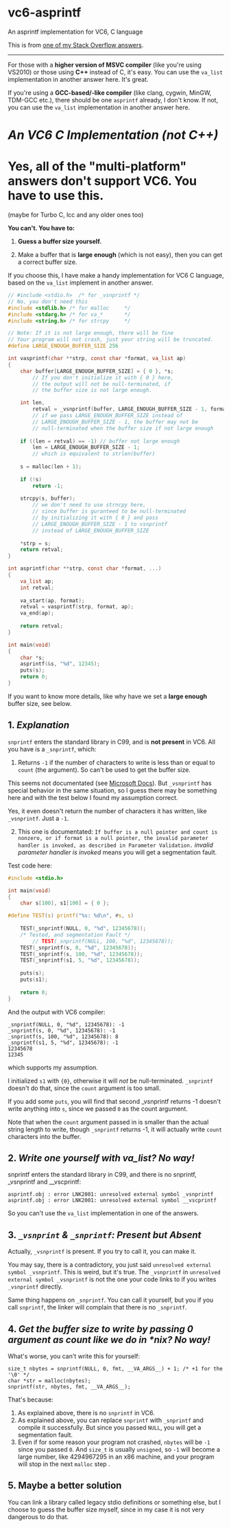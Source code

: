 # vc6-asprintf
An asprintf implementation for VC6, C language

This is from [one of my Stack Overflow answers](https://stackoverflow.com/questions/40159892/using-asprintf-on-windows/63317479#63317479).

---

For those with a **higher version of MSVC compiler** (like you're using VS2010) or those using **C++** instead of C, it's easy. You can use the `va_list` implementation in another answer here. It's great.

If you're using a **GCC-based/-like compiler** (like clang, cygwin, MinGW, TDM-GCC etc.), there should be one `asprintf` already, I don't know. If not, you can use the `va_list` implementation in another answer here.

# *An VC6 C Implementation (not C++)*
# Yes, all of the "multi-platform" answers don't support VC6. You have to use this.

(maybe for Turbo C, lcc and any older ones too)

**You can't. You have to:**

1. **Guess a buffer size yourself.**

2. Make a buffer that is **large enough** (which is not easy), then you can get a correct buffer size.

If you choose this, I have make a handy implementation for VC6 C language, based on the `va_list` implement in another answer.

```C
// #include <stdio.h>  /* for _vsnprintf */
// No, you don't need this
#include <stdlib.h> /* for malloc	  */
#include <stdarg.h> /* for va_*	      */
#include <string.h> /* for strcpy     */

// Note: If it is not large enough, there will be fine
// Your program will not crash, just your string will be truncated.
#define LARGE_ENOUGH_BUFFER_SIZE 256

int vasprintf(char **strp, const char *format, va_list ap)
{
	char buffer[LARGE_ENOUGH_BUFFER_SIZE] = { 0 }, *s;
		// If you don't initialize it with { 0 } here,
		// the output will not be null-terminated, if
		// the buffer size is not large enough.

	int len,
		retval = _vsnprintf(buffer, LARGE_ENOUGH_BUFFER_SIZE - 1, format, ap);
		// if we pass LARGE_ENOUGH_BUFFER_SIZE instead of
		// LARGE_ENOUGH_BUFFER_SIZE - 1, the buffer may not be
		// null-terminated when the buffer size if not large enough
	
	if ((len = retval) == -1) // buffer not large enough
		len = LARGE_ENOUGH_BUFFER_SIZE - 1;
		// which is equivalent to strlen(buffer)
			
	s = malloc(len + 1);
	
	if (!s)
		return -1;
	
	strcpy(s, buffer);
		// we don't need to use strncpy here,
		// since buffer is guranteed to be null-terminated
		// by initializing it with { 0 } and pass
		// LARGE_ENOUGH_BUFFER_SIZE - 1 to vsnprintf
		// instead of LARGE_ENOUGH_BUFFER_SIZE
	
	*strp = s;
	return retval;
}

int asprintf(char **strp, const char *format, ...)
{
	va_list ap;
	int retval;
	
	va_start(ap, format);
	retval = vasprintf(strp, format, ap);
	va_end(ap);
	
	return retval;
}

int main(void)
{
	char *s;
	asprintf(&s, "%d", 12345);
	puts(s);
	return 0;
}
```

If you want to know more details, like why have we set a **large enough** buffer size, see below.


## 1. *Explanation*

`snprintf` enters the standard library in C99, and is **not present** in VC6. All you have is a `_snprintf`, which:

1. Returns `-1` if the number of characters to write is less than or equal to `count` (the argument). So can't be used to get the buffer size.

This seems not documentated (see [Microsoft Docs](https://docs.microsoft.com/en-us/cpp/c-runtime-library/reference/snprintf-snprintf-snprintf-l-snwprintf-snwprintf-l?view=vs-2019)). But `_vsnprintf` has special behavior in the same situation, so I guess there may be something here and with the test below I found my assumption correct.

Yes, it even doesn't return the number of characters it has written, like `_vsnprintf`. Just a `-1`.

2. This one is documentated: `If buffer is a null pointer and count is nonzero, or if format is a null pointer, the invalid parameter handler is invoked, as described in Parameter Validation.` *invalid parameter handler is invoked* means you will get a segmentation fault.

Test code here:

```c
#include <stdio.h>

int main(void)
{
	char s[100], s1[100] = { 0 };

#define TEST(s) printf("%s: %d\n", #s, s)
	
	TEST(_snprintf(NULL, 0, "%d", 12345678));
	/* Tested, and segmentation Fault */
		// TEST(_snprintf(NULL, 100, "%d", 12345678));
	TEST(_snprintf(s, 0, "%d", 12345678));
	TEST(_snprintf(s, 100, "%d", 12345678));
	TEST(_snprintf(s1, 5, "%d", 12345678));
	
	puts(s);
	puts(s1);
	
	return 0;
}
```

And the output with VC6 compiler:

```
_snprintf(NULL, 0, "%d", 12345678): -1
_snprintf(s, 0, "%d", 12345678): -1
_snprintf(s, 100, "%d", 12345678): 8
_snprintf(s1, 5, "%d", 12345678): -1
12345678
12345
```

which supports my assumption.

I initialized `s1` with `{0}`, otherwise it will *not* be null-terminated. `_snprintf` doesn't do that, since the `count` argument is too small.

If you add some `puts`, you will find that second _vsnprintf returns -1 doesn't write anything into `s`, since we passed `0` as the count argument.

Note that when the `count` argument passed in is smaller than the actual string length to write, though `_snprintf` returns -1, it will actually write `count` characters into the buffer.

## 2. *Write one yourself with va_list? No way!*

snprintf enters the standard library in C99, and there is no snprintf, _vsnprintf and __vscprintf:

```
asprintf.obj : error LNK2001: unresolved external symbol _vsnprintf
asprintf.obj : error LNK2001: unresolved external symbol __vscprintf
```

So you can't use the `va_list` implementation in one of the answers.

## 3. *`_vsnprint` & `_snprintf`: Present but Absent*

Actually, `_vsnprintf` is present. If you try to call it, you can make it.

You may say, there is a contradictory, you just said `unresolved external symbol _vsnprintf`. This is weird, but it's true. The `_vsnprintf` in `unresolved external symbol _vsnprintf` is not the one your code links to if you writes `_vsnprintf` directly.

Same thing happens on `_snprintf`. You can call it yourself, but you if you call `snprintf`, the linker will complain that there is no `_snprintf`.

## 4. *Get the buffer size to write by passing 0 argument as count like we do in \*nix? No way!*

What's worse, you can't write this for yourself:

	size_t nbytes = snprintf(NULL, 0, fmt, __VA_ARGS__) + 1; /* +1 for the '\0' */
	char *str = malloc(nbytes);
	snprintf(str, nbytes, fmt, __VA_ARGS__);

That's because:

1. As explained above, there is no `snprintf` in VC6.
2. As explained above, you can replace `snprintf` with `_snprintf` and compile it successfully. But since you passed `NULL`, you will get a segmentation fault.
3. Even if for some reason your program not crashed, `nbytes` will be `-1` since you passed `0`. And `size_t` is usually `unsigned`, so `-1` will become a large number, like 4294967295 in an x86 machine, and your program will stop in the next `malloc` step .

## 5. Maybe a better solution

You can link a library called legacy stdio definitions or something else, but I choose to guess the buffer size myself, since in my case it is not very dangerous to do that.
